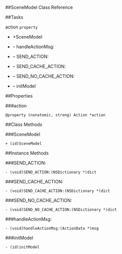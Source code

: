 ##SceneModel Class Reference 


##Tasks

  action `property`
  
* +SceneModel

* – handleActionMsg:

* – SEND_ACTION:

* – SEND_CACHE_ACTION:

* – SEND_NO_CACHE_ACTION:

* – initModel

##Properties

###action 

	@property (nonatomic, strong) Action *action
##Class Methods

###SceneModel 

	+ (id)SceneModel
	
##Instance Methods

###SEND_ACTION: 

	- (void)SEND_ACTION:(NSDictionary *)dict
###SEND_CACHE_ACTION: 

	- (void)SEND_CACHE_ACTION:(NSDictionary *)dict
###SEND_NO_CACHE_ACTION: 

	- (void)SEND_NO_CACHE_ACTION:(NSDictionary *)dict
###handleActionMsg: 

	- (void)handleActionMsg:(ActionData *)msg
###initModel 

	- (id)initModel
